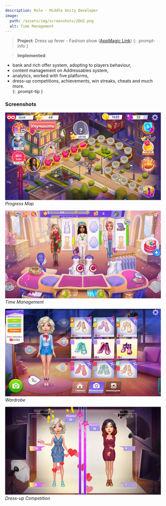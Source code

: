 ```yaml
---
description: Role - Middle Unity Developer
image:
  path: /assets/img/screenshots/2DU2.png
  alt: Time Management
---
```


> **Project**: Dress up fever - Fashion show ([AppMagic Link](https://appmagic.rocks/google-play/dress-up-fever-fashion-show/com.deuscraft.dressup)) 
{: .prompt-info } 

> **Implemented**:
- bank and rich offer system, adopting to players behaviour, 
- content management on Addressables system,
- analytics, worked with five platforms,
- dress-up competitions, achievements, win streaks, cheats and much more.  
{: .prompt-tip } 

### Screenshots

![](/assets/img/screenshots/1DU1.png)
_Progress Map_

![](/assets/img/screenshots/2DU2.png)
_Time Management_

![](/assets/img/screenshots/3DU3.png)
_Wardrobe_

![](/assets/img/screenshots/4DU4.png)
_Dress-up Competition_